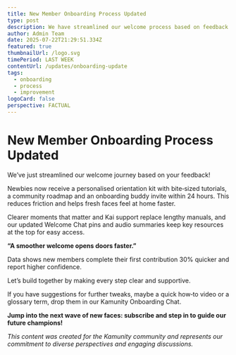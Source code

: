 ```yaml
---
title: New Member Onboarding Process Updated
type: post
description: We have streamlined our welcome process based on feedback from recent surveys.
author: Admin Team
date: 2025-07-22T21:29:51.334Z
featured: true
thumbnailUrl: /logo.svg
timePeriod: LAST WEEK
contentUrl: /updates/onboarding-update
tags:
  - onboarding
  - process
  - improvement
logoCard: false
perspective: FACTUAL
---
```

# New Member Onboarding Process Updated

We’ve just streamlined our welcome journey based on your feedback!

Newbies now receive a personalised orientation kit with bite‑sized tutorials, a community roadmap and an onboarding buddy invite within 24 hours. This reduces friction and helps fresh faces feel at home faster.

Clearer moments that matter and Kai support replace lengthy manuals, and our updated Welcome Chat pins and audio summaries keep key resources at the top for easy access.

**“A smoother welcome opens doors faster.”**

Data shows new members complete their first contribution 30% quicker and report higher confidence.

Let’s build together by making every step clear and supportive.

If you have suggestions for further tweaks, maybe a quick how‑to video or a glossary term, drop them in our Kamunity Onboarding Chat.

**Jump into the next wave of new faces: subscribe and step in to guide our future champions!**

*This content was created for the Kamunity community and represents our commitment to diverse perspectives and engaging discussions.*